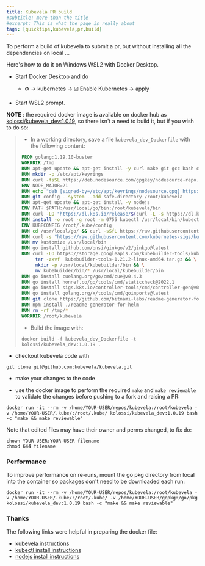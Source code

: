 ```yaml
---
title: Kubevela PR build
#subtitle: more than the title
#excerpt: This is what the page is really about
tags: [quicktips,kubevela,pr,build]
---
```

To perform a build of kubevela to submit a pr, but without installing
all the dependencies on local ...
<!--more-->

Here's how to do it on Windows WSL2 with Docker Desktop.

- Start Docker Desktop and do

  -  :gear: -> kubernetes -> :ballot_box_with_check: Enable Kubernetes -> apply

- Start WSL2 prompt.

**NOTE** : the required docker image is available on docker hub as
[kolossi/kubevela_dev:1.0.19](https://hub.docker.com/r/kolossi/kubevela_dev/tags), 
so there isn't a need to build it, but if you wish to do so:

> - In a working directory, save a file `kubevela_dev_Dockerfile` with the following content:
> 
>  ```dockerfile
> FROM golang:1.19.10-buster
> WORKDIR /tmp
> RUN apt-get update && apt-get install -y curl make git gcc bash ca-certificates gnupg
> RUN mkdir -p /etc/apt/keyrings
> RUN curl -fsSL https://deb.nodesource.com/gpgkey/nodesource-repo.gpg.key | gpg --dearmor -o /etc/apt/keyrings/nodesource.gpg
> ENV NODE_MAJOR=21
> RUN echo "deb [signed-by=/etc/apt/keyrings/nodesource.gpg] https://deb.nodesource.com/node_$NODE_MAJOR.x nodistro main" | tee /etc/apt/sources.list.d/nodesource.list
> RUN git config --system --add safe.directory /root/kubevela
> RUN apt-get update && apt-get install -y nodejs
> ENV PATH $PATH:/usr/local/go/bin:/root/kubevela/bin
> RUN curl -LO "https://dl.k8s.io/release/$(curl -L -s https://dl.k8s.io/release/stable.txt)/bin/linux/amd64/kubectl"
> RUN install -o root -g root -m 0755 kubectl /usr/local/bin/kubectl
> ENV KUBECONFIG /root/.kube/config
> RUN cd /usr/local/go/ && curl -sSfL https://raw.githubusercontent.com/golangci/golangci-lint/master/install.sh | sh -s -- -b /usr/local/go/bin v1.49.0
> RUN curl -s "https://raw.githubusercontent.com/kubernetes-sigs/kustomize/master/hack/install_kustomize.sh"  | bash
> RUN mv kustomize /usr/local/bin
> RUN go install github.com/onsi/ginkgo/v2/ginkgo@latest
> RUN curl -LO https://storage.googleapis.com/kubebuilder-tools/kubebuilder-tools-1.21.2-linux-amd64.tar.gz && \
>       tar -zxvf  kubebuilder-tools-1.21.2-linux-amd64.tar.gz && \
>       mkdir -p /usr/local/kubebuilder/bin && \
>       mv kubebuilder/bin/* /usr/local/kubebuilder/bin
> RUN go install cuelang.org/go/cmd/cue@v0.4.3
> RUN go install honnef.co/go/tools/cmd/staticcheck@2022.1
> RUN go install sigs.k8s.io/controller-tools/cmd/controller-gen@v0.6.2
> RUN go install golang.org/x/tools/cmd/goimports@latest
> RUN git clone https://github.com/bitnami-labs/readme-generator-for-helm
> RUN npm install ./readme-generator-for-helm
> RUN rm -rf /tmp/*
> WORKDIR /root/kubevela
> ```
>
> - Build the image with:
>
> ```
> docker build -f kubevela_dev_Dockerfile -t kolossi/kubevela_dev:1.0.19 .
> ```


- checkout kubevela code with

```
git clone git@github.com:kubevela/kubevela.git
```

- make your changes to the code

- use the docker image to perform the required `make` and `make reviewable` to 
validate the changes before pushing to a fork and raising a PR:

```
docker run -it --rm -v /home/YOUR-USER/repos/kubevela:/root/kubevela -v /home/YOUR-USER/.kube/:/root/.kube/ kolossi/kubevela_dev:1.0.19 bash -c "make && make reviewable"
```

Note that edited files may have their owner and perms changed, to fix do:

```
chown YOUR-USER:YOUR-USER filename
chmod 644 filename
```

### Performance

To improve performance on re-runs, mount the go pkg directory from local into
the container so packages don't need to be downloaded each run:

```
docker run -it --rm -v /home/YOUR-USER/repos/kubevela:/root/kubevela -v /home/YOUR-USER/.kube/:/root/.kube/ -v /home/YOUR-USER/gopkg:/go/pkg kolossi/kubevela_dev:1.0.19 bash -c "make && make reviewable"
```

### Thanks

The following links were helpful in preparing the docker file:

- [kubevela instructions](https://github.com/wonderflow/kubevela.io/blob/b4b7bae0a90e0b087df79e5ba5c46fdca072e4f6/docs/contributor/code-contribute.md#run-kubevela-locally)
- [kubectl install instructions](https://kubernetes.io/docs/tasks/tools/install-kubectl-linux/)
- [nodejs install instructions](https://github.com/nodesource/distributions#debinstall)
